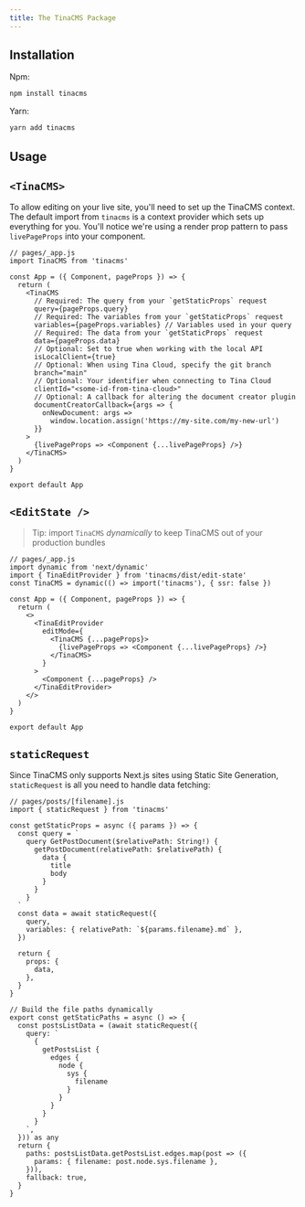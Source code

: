 ```yaml
---
title: The TinaCMS Package
---
```


## Installation

Npm:

```bash
npm install tinacms
```

Yarn:

```bash
yarn add tinacms
```

## Usage

## `<TinaCMS>`

To allow editing on your live site, you'll need to set up the TinaCMS context. The default import from `tinacms` is a context provider which sets up everything for you. You'll notice we're using a render prop pattern to pass `livePageProps` into your component.

```tsx
// pages/_app.js
import TinaCMS from 'tinacms'

const App = ({ Component, pageProps }) => {
  return (
    <TinaCMS
      // Required: The query from your `getStaticProps` request
      query={pageProps.query}
      // Required: The variables from your `getStaticProps` request
      variables={pageProps.variables} // Variables used in your query
      // Required: The data from your `getStaticProps` request
      data={pageProps.data}
      // Optional: Set to true when working with the local API
      isLocalClient={true}
      // Optional: When using Tina Cloud, specify the git branch
      branch="main"
      // Optional: Your identifier when connecting to Tina Cloud
      clientId="<some-id-from-tina-cloud>"
      // Optional: A callback for altering the document creator plugin
      documentCreatorCallback={args => {
        onNewDocument: args =>
          window.location.assign('https://my-site.com/my-new-url')
      }}
    >
      {livePageProps => <Component {...livePageProps} />}
    </TinaCMS>
  )
}

export default App
```

## `<EditState />`

> Tip: import `TinaCMS` _dynamically_ to keep TinaCMS out of your production bundles

```tsx
// pages/_app.js
import dynamic from 'next/dynamic'
import { TinaEditProvider } from 'tinacms/dist/edit-state'
const TinaCMS = dynamic(() => import('tinacms'), { ssr: false })

const App = ({ Component, pageProps }) => {
  return (
    <>
      <TinaEditProvider
        editMode={
          <TinaCMS {...pageProps}>
            {livePageProps => <Component {...livePageProps} />}
          </TinaCMS>
        }
      >
        <Component {...pageProps} />
      </TinaEditProvider>
    </>
  )
}

export default App
```

## `staticRequest`

Since TinaCMS only supports Next.js sites using Static Site Generation, `staticRequest` is all you need to handle data fetching:

```tsx
// pages/posts/[filename].js
import { staticRequest } from 'tinacms'

const getStaticProps = async ({ params }) => {
  const query = `
    query GetPostDocument($relativePath: String!) {
      getPostDocument(relativePath: $relativePath) {
        data {
          title
          body
        }
      }
    }
  `
  const data = await staticRequest({
    query,
    variables: { relativePath: `${params.filename}.md` },
  })

  return {
    props: {
      data,
    },
  }
}

// Build the file paths dynamically
export const getStaticPaths = async () => {
  const postsListData = (await staticRequest({
    query: `
      {
        getPostsList {
          edges {
            node {
              sys {
                filename
              }
            }
          }
        }
      }
    `,
  })) as any
  return {
    paths: postsListData.getPostsList.edges.map(post => ({
      params: { filename: post.node.sys.filename },
    })),
    fallback: true,
  }
}
```
